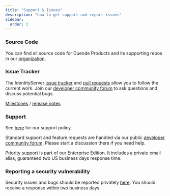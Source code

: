 ```yaml
---
title: "Support & Issues"
description: "how to get support and report issues"
sidebar:
  order: 3
---
```


### Source Code
You can find all source code for Duende Products and its supporting repos in our [organization](https://github.com/duendesoftware).

### Issue Tracker
The IdentityServer [issue tracker](https://github.com/DuendeSoftware/products/issues) and [pull requests](https://github.com/DuendeSoftware/products/pulls) allow you to follow the current work.
Join our [developer community forum](https://github.com/DuendeSoftware/community/discussions) to ask questions and discuss potential bugs.

[Milestones](https://github.com/DuendeSoftware/IdentityServer/milestones) / [release notes](https://github.com/DuendeSoftware/products/releases)

### Support
See [here](https://duendesoftware.com/products/support) for our support policy.

Standard support and feature requests are handled via our public [developer community forum](https://github.com/DuendeSoftware/community/discussions). Please start a discussion there if you need help.

[Priority support](https://duendesoftware.com/license/PrioritySupportLicense.pdf) is part of our Enterprise Edition. It includes a private email alias, guaranteed two US business days response time.

### Reporting a security vulnerability
Security issues and bugs should be reported privately [here](https://duendesoftware.com/contact/general). You should receive a response within two business days.
